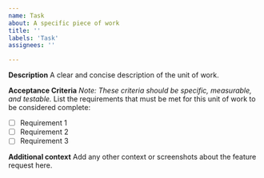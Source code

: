 ```yaml
---
name: Task
about: A specific piece of work
title: ''
labels: 'Task'
assignees: ''

---
```


**Description**
A clear and concise description of the unit of work.

**Acceptance Criteria**
*Note: These criteria should be specific, measurable, and testable.*
List the requirements that must be met for this unit of work to be considered complete:

- [ ] Requirement 1
- [ ] Requirement 2
- [ ] Requirement 3

**Additional context**
Add any other context or screenshots about the feature request here.
